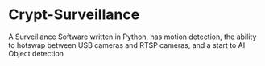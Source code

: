 # Crypt-Surveillance
A Surveillance Software written in Python, has motion detection, the ability to hotswap between USB cameras and RTSP cameras, and a start to AI Object detection
